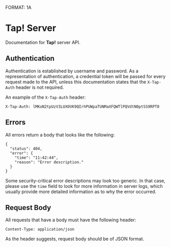 FORMAT: 1A

# Tap! Server
Documentation for **Tap!** server API.

## Authentication
Authentication is established by username and password. As a representation of authentication,
a credential token will be passed for every request made to the API, unless this documentation
states that the `X-Tap-Auth` header is not required.

An example of the `X-Tap-Auth` header:
```
X-Tap-Auth: lMKoN2tpUzV3LUXOVK9QIrhPUWpaTUNMaXFQWTlPQVdtN0ptSS9RPT0
```

## Errors
All errors return a body that looks like the following:
```
{
  "status": 404,
  "error": {
    "time": "11:42:44",
    "reason": "Error description."
  }
}
```
Some security-critical error descriptions may look too generic. In that case, please use the `time` field
to look for more information in server logs, which usually provide more detailed information as to why the
error occurred.

## Request Body  
All requests that have a body must have the following header:
```
Content-Type: application/json
```
As the header suggests, request body should be of JSON format.

<!-- include(auth/index.md) -->

<!-- include(user/index.md) -->
